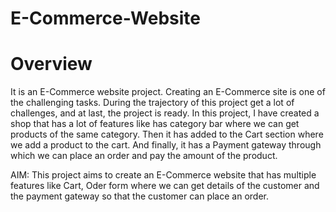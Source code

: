 # E-Commerce-Website

# Overview

It is an E-Commerce website project. Creating an E-Commerce site is one of the challenging tasks. During the trajectory of this project get a lot of challenges, and at last, the project is ready. In this project, I have created a shop that has a lot of features like has category bar where we can get products of the same category. Then it has added to the Cart section where we add a product to the cart. And finally, it has a Payment gateway through which we can place an order and pay the amount of the product.

AIM:
This project aims to create an E-Commerce website that has multiple features like Cart, Oder form where we can get details of the customer and the payment gateway so that the customer can place an order.
